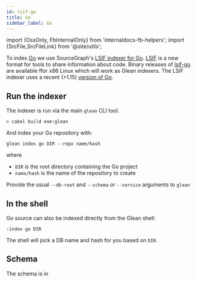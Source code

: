 ```yaml
---
id: lsif-go
title: Go
sidebar_label: Go
---
```


import {OssOnly, FbInternalOnly} from 'internaldocs-fb-helpers';
import {SrcFile,SrcFileLink} from '@site/utils';

To index [Go](https://go.dev/) we use SourceGraph's [LSIF indexer for Go](https://github.com/sourcegraph/lsif-go). [LSIF](https://lsif.dev) is a new format for tools to share information about code. Binary releases of [lsif-go](https://github.com/sourcegraph/lsif-go/releases) are available ffor x86 Linux which will work as Glean indexers. The LSIF indexer uses a recent (>1.15) [version of Go](https://go.dev/dl/).

## Run the indexer

The indexer is run via the main `glean` CLI tool.

```
> cabal build exe:glean
```

And index your Go repository with:
```
glean index go DIR --repo name/hash
```

where

* `DIR` is the root directory containing the Go project
* `name/hash` is the name of the repository to create

Provide the usual `--db-root` and `--schema` or `--service` arguments
to `glean`

## In the shell

Go source can also be indexed directly from the Glean shell:

```
:index go DIR
```

The shell will pick a DB name and hash for you based on `DIR`.

## Schema

The schema is in <SrcFile file="glean/schema/source/lsif.angle" />
